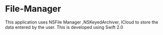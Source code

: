# File-Manager

This application uses NSFile Manager ,NSKeyedArchiver, ICloud to store the data entered by the user. This is developed using Swift 2.0
